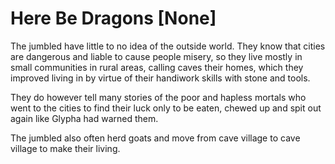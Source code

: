 # Here Be Dragons [None]

The jumbled have little to no idea of the outside world. They know that cities are dangerous and liable to cause people misery, so they live mostly in small communities in rural areas, calling caves their homes, which they improved living in by virtue of their handiwork skills with stone and tools.

They do however tell many stories of the poor and hapless mortals who went to the cities to find their luck only to be eaten, chewed up and spit out again like Glypha had warned them.

The jumbled also often herd goats and move from cave village to cave village to make their living.

